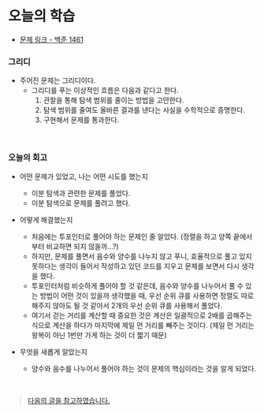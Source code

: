 # 오늘의 학습 

- [문제 링크 - 백준 1461](https://www.acmicpc.net/problem/1461)

### 그리디

- 주어진 문제는 그리디이다. 
  - 그리디를 푸는 이상적인 흐름은 다음과 같다고 한다. 
    1. 관찰을 통해 탐색 범위를 줄이는 방법을 고안한다. 
    2. 탐색 범위를 줄여도 올바른 결과를 낸다는 사실을 수학적으로 증명한다. 
    3. 구현해서 문제를 통과한다. 

<br>

### 오늘의 회고
  - 어떤 문제가 있었고, 나는 어떤 시도를 했는지 
    - 이분 탐색과 관련한 문제를 풀었다. 
    - 이분 탐색으로 문제를 풀려고 했다. 

  - 어떻게 해결했는지 
    - 처음에는 투포인터로 풀어야 하는 문제인 줄 알았다. (정렬을 하고 양쪽 끝에서부터 비교하면 되지 않을까...?)
    - 하지만, 문제를 풀면서 음수와 양수를 나누지 않고 푸니, 효율적으로 풀고 있지 못하다는 생각이 들어서 작성하고 있던 코드를 지우고 문제를 보면서 다시 생각을 했다. 
    - 투포인터처럼 비슷하게 풀어야 할 것 같은데, 음수와 양수를 나누어서 풀 수 있는 방법이 어떤 것이 있을까 생각했을 때, 우선 순위 큐를 사용하면 정렬도 따로 해주지 않아도 될 것 같아서 2개의 우선 순위 큐를 사용해서 풀었다. 
    - 여기서 걷는 거리를 계산할 때 중요한 것은 계산은 일괄적으로 2배를 곱해주는 식으로 계산을 하다가 마지막에 제일 먼 거리를 빼주는 것이다. (제일 먼 거리는 왕복이 아닌 1번만 가게 하는 것이 더 짧기 때문)

  - 무엇을 새롭게 알았는지
    - 양수와 음수를 나누어서 풀어야 하는 것이 문제의 핵심이라는 것을 알게 되었다. 

<br>

> [다음의 글을 참고하였습니다.](https://blog.encrypted.gg/975)